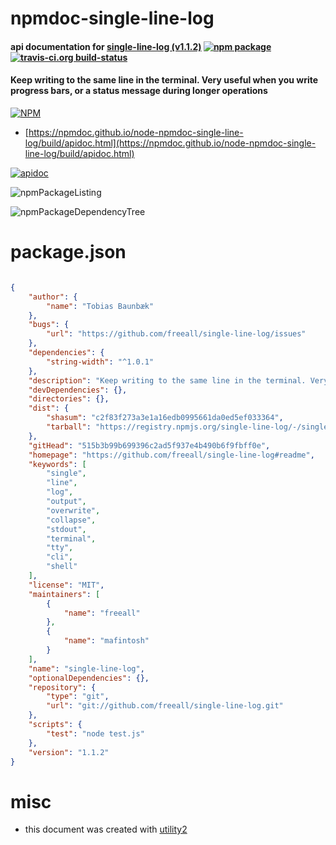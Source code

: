 # npmdoc-single-line-log

#### api documentation for  [single-line-log (v1.1.2)](https://github.com/freeall/single-line-log#readme)  [![npm package](https://img.shields.io/npm/v/npmdoc-single-line-log.svg?style=flat-square)](https://www.npmjs.org/package/npmdoc-single-line-log) [![travis-ci.org build-status](https://api.travis-ci.org/npmdoc/node-npmdoc-single-line-log.svg)](https://travis-ci.org/npmdoc/node-npmdoc-single-line-log)

#### Keep writing to the same line in the terminal. Very useful when you write progress bars, or a status message during longer operations

[![NPM](https://nodei.co/npm/single-line-log.png?downloads=true&downloadRank=true&stars=true)](https://www.npmjs.com/package/single-line-log)

- [https://npmdoc.github.io/node-npmdoc-single-line-log/build/apidoc.html](https://npmdoc.github.io/node-npmdoc-single-line-log/build/apidoc.html)

[![apidoc](https://npmdoc.github.io/node-npmdoc-single-line-log/build/screenCapture.buildCi.browser.%252Ftmp%252Fbuild%252Fapidoc.html.png)](https://npmdoc.github.io/node-npmdoc-single-line-log/build/apidoc.html)

![npmPackageListing](https://npmdoc.github.io/node-npmdoc-single-line-log/build/screenCapture.npmPackageListing.svg)

![npmPackageDependencyTree](https://npmdoc.github.io/node-npmdoc-single-line-log/build/screenCapture.npmPackageDependencyTree.svg)



# package.json

```json

{
    "author": {
        "name": "Tobias Baunbæk"
    },
    "bugs": {
        "url": "https://github.com/freeall/single-line-log/issues"
    },
    "dependencies": {
        "string-width": "^1.0.1"
    },
    "description": "Keep writing to the same line in the terminal. Very useful when you write progress bars, or a status message during longer operations",
    "devDependencies": {},
    "directories": {},
    "dist": {
        "shasum": "c2f83f273a3e1a16edb0995661da0ed5ef033364",
        "tarball": "https://registry.npmjs.org/single-line-log/-/single-line-log-1.1.2.tgz"
    },
    "gitHead": "515b3b99b699396c2ad5f937e4b490b6f9fbff0e",
    "homepage": "https://github.com/freeall/single-line-log#readme",
    "keywords": [
        "single",
        "line",
        "log",
        "output",
        "overwrite",
        "collapse",
        "stdout",
        "terminal",
        "tty",
        "cli",
        "shell"
    ],
    "license": "MIT",
    "maintainers": [
        {
            "name": "freeall"
        },
        {
            "name": "mafintosh"
        }
    ],
    "name": "single-line-log",
    "optionalDependencies": {},
    "repository": {
        "type": "git",
        "url": "git://github.com/freeall/single-line-log.git"
    },
    "scripts": {
        "test": "node test.js"
    },
    "version": "1.1.2"
}
```



# misc
- this document was created with [utility2](https://github.com/kaizhu256/node-utility2)

